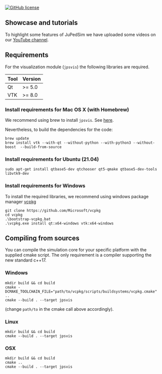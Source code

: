 [![GitHub license](https://img.shields.io/badge/license-GPL-blue.svg)](https://raw.githubusercontent.com/JuPedSim/jpsvis/master/LICENSE)


## Showcase and tutorials

To highlight some features of JuPedSim we have uploaded some videos on our [YouTube channel](https://www.youtube.com/channel/UCKS8w8CUClHEeN4K1SUSMBA).

## Requirements
For the visualization module (`jpsvis`) the following libraries are required.

| Tool     | Version  |
| ----------- | -------- |
| Qt          |   >= 5.0 |
| VTK         |   >= 8.0 |

### Install requirements for Mac OS X (with Homebrew)
We recommend using brew to install `jpsvis`. See [here](https://github.com/JuPedSim/homebrew-jps).

Nevertheless, to build the dependencies for the code:

```
brew update
brew install vtk --with-qt --without-python --with-python3 --without-boost  --build-from-source
```

### Install requirements for Ubuntu (21.04)

```
sudo apt-get install qtbase5-dev qtchooser qt5-qmake qtbase5-dev-tools libvtk9-dev
```

### Install requirements for Windows

To install the required libraries, we recommend using windows package manager [vcpkg](https://github.com/Microsoft/vcpkg)

```
git clone https://github.com/Microsoft/vcpkg
cd vcpkg
.\bootstrap-vcpkg.bat
.\vcpkg.exe install qt:x64-windows vtk:x64-windows
```

## Compiling from sources

You can compile the simulation core for your specific platform with the supplied cmake script.
The only requirement is a compiler supporting the new standard c++17.

### Windows
```
mkdir build && cd build
cmake -DCMAKE_TOOLCHAIN_FILE="path/to/vcpkg/scripts/buildsystems/vcpkg.cmake" ..
cmake --build . --target jpsvis
```

(change `path/to` in the cmake call above accordingly).

### Linux
```
mkdir build && cd build
cmake --build . --target jpsvis
```
### OSX
```
mkdir build && cd build
cmake ..
cmake --build . --target jpsvis
```
